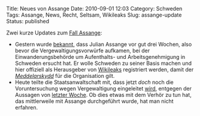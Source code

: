 Title: Neues von Assange
Date: 2010-09-01 12:03
Category: Schweden
Tags: Assange, News, Recht, Seltsam, Wikileaks
Slug: assange-update
Status: published

Zwei kurze Updates zum [Fall Assange](http://www.fiket.de/tag/Assange):

-   Gestern wurde
    [bekannt](http://www.dn.se/nyheter/sverige/assange-vill-bo-i-sverige-1.1162571),
    dass Julian Assange vor gut drei Wochen, also bevor die
    Vergewaltigungsvorwürfe aufkamen, bei der Einwanderungsbehörde um
    Aufenthalts- und Arbeitsgenehmigung in Schweden ersucht hat. Er
    wolle Schweden zu seiner Basis machen und hier offiziell als
    Herausgeber von [Wikileaks](http://www.wikileaks.org) registriert
    werden, damit der
    [*Meddelarskydd*](http://www.fiket.de/2009/08/11/wort-der-woche-meddelarfrihet/)
    für die Organisation gilt.
-   Heute teilte die Staatsanwaltschaft mit, dass jetzt *doch* noch die
    Voruntersuchung wegen Vergewaltigung eingeleitet
    [wird](http://www.dn.se/nyheter/sverige/assange-valdtaktsmisstankt-1.1162933),
    entgegen der Aussagen von [letzter
    Woche](http://www.fiket.de/2010/08/25/vorwurfe-an-assange-weit-zuruckgstuft/).
    Ob dies etwas mit dem Verhör zu tun hat, das mittlerweile mit
    Assange durchgeführt wurde, hat man nicht erfahren.

</p>

